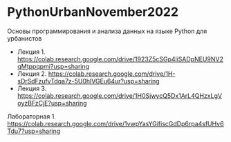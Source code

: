 # PythonUrbanNovember2022
Основы программирования и анализа данных на языке Python для урбанистов

- Лекция 1. https://colab.research.google.com/drive/1923Z5cSGp4liSADpNEU9NV2qMtppqpmi?usp=sharing
- Лекция 2. https://colab.research.google.com/drive/1H-sDrSdFzufvTdqa7z-5U0hlVGEu64ur?usp=sharing
- Лекция 3. https://colab.research.google.com/drive/1H0SjwycQ5Dx1ArL4QHzxLgVoyzBFzCjE?usp=sharing


Лабораторная 1. https://colab.research.google.com/drive/1vwpYasYGifiscGdDp6rpa4sfUHv6Tdu7?usp=sharing
